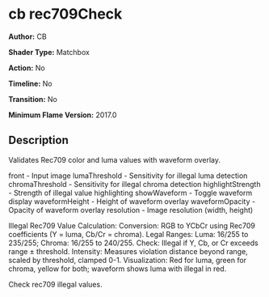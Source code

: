 # cb rec709Check

**Author:** CB

**Shader Type:** Matchbox

**Action:** No

**Timeline:** No

**Transition:** No

**Minimum Flame Version:** 2017.0


## Description
Validates Rec709 color and luma values with waveform overlay.

front - Input image
lumaThreshold - Sensitivity for illegal luma detection
chromaThreshold - Sensitivity for illegal chroma detection
highlightStrength - Strength of illegal value highlighting
showWaveform - Toggle waveform display
waveformHeight - Height of waveform overlay
waveformOpacity - Opacity of waveform overlay
resolution - Image resolution (width, height)

Illegal Rec709 Value Calculation:
Conversion: RGB to YCbCr using Rec709 coefficients (Y = luma, Cb/Cr = chroma).
Legal Ranges: Luma: 16/255 to 235/255; Chroma: 16/255 to 240/255.
Check: Illegal if Y, Cb, or Cr exceeds range ± threshold.
Intensity: Measures violation distance beyond range, scaled by threshold, clamped 0-1.
Visualization: Red for luma, green for chroma, yellow for both; waveform shows luma with illegal in red.

Check rec709 illegal values.
